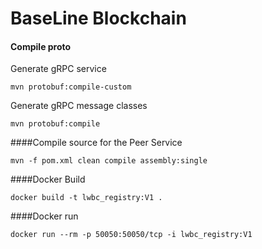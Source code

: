 # BaseLine Blockchain


#### Compile proto

Generate gRPC service

`mvn protobuf:compile-custom`


Generate gRPC message classes

`mvn protobuf:compile`

####Compile source for the Peer Service

`mvn -f pom.xml clean compile assembly:single`

####Docker Build

`docker build -t lwbc_registry:V1 .`

####Docker run

`docker run --rm -p 50050:50050/tcp -i lwbc_registry:V1`